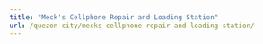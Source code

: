```yaml
---
title: "Meck's Cellphone Repair and Loading Station"
url: /quezon-city/mecks-cellphone-repair-and-loading-station/
---
```


